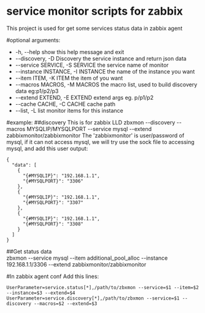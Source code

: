 service monitor scripts for zabbix
=============================
This project is used for get some services status data in zabbix agent


#optional arguments:
*  -h, --help            show this help message and exit
*  --discovery, -D       Discovery the service instance and return json data
*  --service SERVICE, -S SERVICE the service name of monitor
*  --instance INSTANCE, -I INSTANCE the name of the instance you want
*  --item ITEM, -K ITEM  the item of you want
*  --macros MACROS, -M MACROS the macro list, used to build discovery data eg:p1/p2/p3
*  --extend EXTEND, -E EXTEND extend args eg. p/p1/p2
*  --cache CACHE, -C CACHE cache path
*  --list, -L            list monitor items for this instance

  
#example:
##discovery
This is for zabbix LLD
    zbxmon --discovery --macros MYSQLIP/MYSQLPORT --service mysql --extend zabbixmonitor/zabbixmonitor
The 'zabbixmonitor' is user/password of mysql, if it can not access mysql, we will try use the sock file to accessing 
mysql, and add this user 
output:
    
    {
      "data": [
        {
          "{#MYSQLIP}": "192.168.1.1",
          "{#MYSQLPORT}": "3306"
        },
        {
          "{#MYSQLIP}": "192.168.1.1",
          "{#MYSQLPORT}": "3307"
        },
        {
          "{#MYSQLIP}": "192.168.1.1",
          "{#MYSQLPORT}": "3308"
        }
      ]
    }
##Get status data   
    zbxmon --service mysql --item additional_pool_alloc --instance 192.168.1.1/3306 --extend zabbixmonitor/zabbixmonitor
   
#In zabbix agent conf
Add this lines:
    
    UserParameter=service.status[*],/path/to/zbxmon --service=$1 --item=$2 --instance=$3 --extend=$4
    UserParameter=service.discovery[*],/path/to/zbxmon --service=$1 --discovery --macros=$2 --extend=$3
